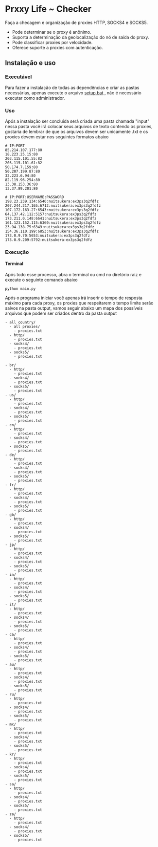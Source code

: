 # Prxxy Life ~ Checker

Faça a checagem e organização de proxies HTTP, SOCKS4 e SOCKS5.

- Pode determinar se o proxy é anônimo.
- Suporta a determinação da geolocalização do nó de saída do proxy.
- Pode classificar proxies por velocidade.
- Oferece suporte a proxies com autenticação.

## Instalação e uso

### Executável

Para fazer a instalação de todas as dependências e criar as pastas necessárias, apenas execute o arquivo  [setup.bat](setup.bat)., não é necessário executar como administrador.

### Uso

Após a instalação ser concluída será criada uma pasta chamada "input" nessa pasta você irá colocar seus arquivos de texto contendo os proxies, gostaria de lembrar de que os arquivos devem ser unicamente .txt e os proxies devem estar nos seguintes formatos abaixo

  ```
  # IP:PORT
  85.214.107.177:80
  18.223.25.15:80
  203.115.101.55:82
  203.115.101.61:82
  50.174.7.159:80
  50.207.199.87:80
  32.223.6.94:80
  82.119.96.254:80
  13.38.153.36:80
  13.37.89.201:80

  # IP:PORT:USERNAME:PASSWORD
  198.23.239.134:6540:nuitsukera:ex3ps3q2fdfz
  207.244.217.165:6712:nuitsukera:ex3ps3q2fdfz
  107.172.163.27:6543:nuitsukera:ex3ps3q2fdfz
  64.137.42.112:5157:nuitsukera:ex3ps3q2fdfz
  173.211.0.148:6641:nuitsukera:ex3ps3q2fdfz
  161.123.152.115:6360:nuitsukera:ex3ps3q2fdfz
  23.94.138.75:6349:nuitsukera:ex3ps3q2fdfz
  154.36.110.199:6853:nuitsukera:ex3ps3q2fdfz
  173.0.9.70:5653:nuitsukera:ex3ps3q2fdfz
  173.0.9.209:5792:nuitsukera:ex3ps3q2fdfz
  ```

### Execução

#### Terminal

Após todo esse processo, abra o terminal ou cmd no diretório raiz e execute o seguinte comando abaixo

```
python main.py
```
Após o programa iniciar você apenas irá inserir o tempo de resposta máximo para cada proxy, os proxies que respeitarem o tempo limite serão salvos na pasta output, vamos seguir abaixo um mapa dos possíveis arquivos que podem ser criados dentro da pasta output

```
- all country/
  - all proxies/
    - proxies.txt  
  - http/
    - proxies.txt
  - socks4/
    - proxies.txt
  - socks5/
    - proxies.txt

- br/
  - http/
    - proxies.txt
  - socks4/
    - proxies.txt
  - socks5/
    - proxies.txt
- us/
  - http/
    - proxies.txt
  - socks4/
    - proxies.txt
  - socks5/
    - proxies.txt
- cn/
  - http/
    - proxies.txt
  - socks4/
    - proxies.txt
  - socks5/
    - proxies.txt
- de/
  - http/
    - proxies.txt
  - socks4/
    - proxies.txt
  - socks5/
    - proxies.txt
- fr/
  - http/
    - proxies.txt
  - socks4/
    - proxies.txt
  - socks5/
    - proxies.txt
- gb/
  - http/
    - proxies.txt
  - socks4/
    - proxies.txt
  - socks5/
    - proxies.txt
- jp/
  - http/
    - proxies.txt
  - socks4/
    - proxies.txt
  - socks5/
    - proxies.txt
- in/
  - http/
    - proxies.txt
  - socks4/
    - proxies.txt
  - socks5/
    - proxies.txt
- it/
  - http/
    - proxies.txt
  - socks4/
    - proxies.txt
  - socks5/
    - proxies.txt
- ca/
  - http/
    - proxies.txt
  - socks4/
    - proxies.txt
  - socks5/
    - proxies.txt
- au/
  - http/
    - proxies.txt
  - socks4/
    - proxies.txt
  - socks5/
    - proxies.txt
- ru/
  - http/
    - proxies.txt
  - socks4/
    - proxies.txt
  - socks5/
    - proxies.txt
- mx/
  - http/
    - proxies.txt
  - socks4/
    - proxies.txt
  - socks5/
    - proxies.txt
- kr/
  - http/
    - proxies.txt
  - socks4/
    - proxies.txt
  - socks5/
    - proxies.txt
- sa/
  - http/
    - proxies.txt
  - socks4/
    - proxies.txt
  - socks5/
    - proxies.txt
- za/
  - http/
    - proxies.txt
  - socks4/
    - proxies.txt
  - socks5/
    - proxies.txt
```
